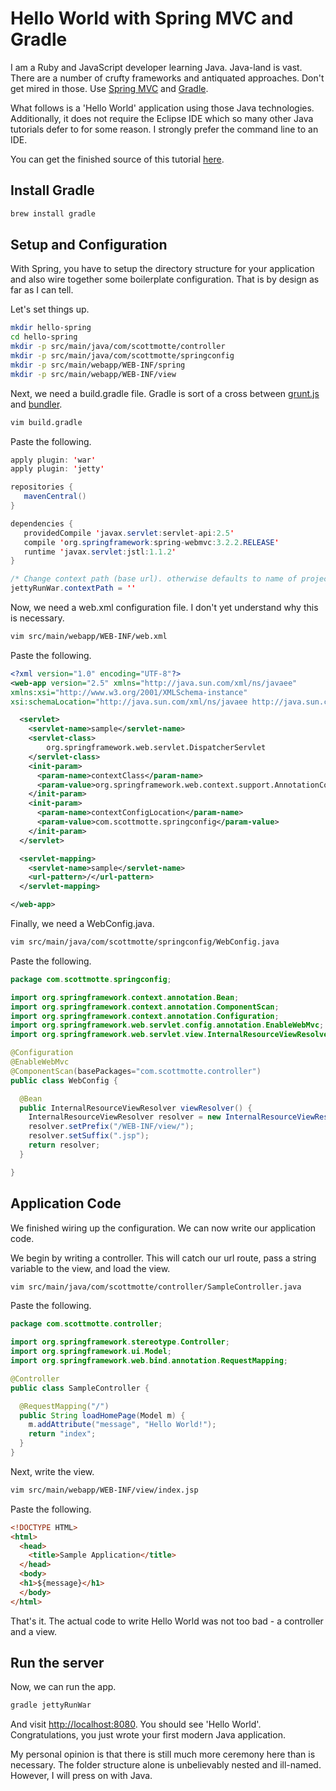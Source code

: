 # Hello World with Spring MVC and Gradle

I am a Ruby and JavaScript developer learning Java. Java-land is vast. There are a number of crufty frameworks and antiquated approaches. Don't get mired in those. Use [Spring MVC](http://www.springsource.org/spring-framework) and [Gradle](http://www.gradle.org/). 

What follows is a 'Hello World' application using those Java technologies. Additionally, it does not require the Eclipse IDE which so many other Java tutorials defer to for some reason. I strongly prefer the command line to an IDE. 

You can get the finished source of this tutorial [here](https://github.com/scottmotte/hello-spring).
## Install Gradle

```bash
brew install gradle
```

## Setup and Configuration

With Spring, you have to setup the directory structure for your application and also wire together some boilerplate configuration. That is by design as far as I can tell.

Let's set things up.

```bash
mkdir hello-spring
cd hello-spring 
mkdir -p src/main/java/com/scottmotte/controller
mkdir -p src/main/java/com/scottmotte/springconfig
mkdir -p src/main/webapp/WEB-INF/spring
mkdir -p src/main/webapp/WEB-INF/view
```

Next, we need a build.gradle file. Gradle is sort of a cross between [grunt.js](http://gruntjs.com/) and [bundler](http://bundler.io/).

```bash
vim build.gradle
```

Paste the following.

```java
apply plugin: 'war'
apply plugin: 'jetty'

repositories {
   mavenCentral()
}

dependencies {
   providedCompile 'javax.servlet:servlet-api:2.5'
   compile 'org.springframework:spring-webmvc:3.2.2.RELEASE'
   runtime 'javax.servlet:jstl:1.1.2'
}

/* Change context path (base url). otherwise defaults to name of project */
jettyRunWar.contextPath = ''
```

Now, we need a web.xml configuration file. I don't yet understand why this is necessary.

```bash
vim src/main/webapp/WEB-INF/web.xml
```

Paste the following.

```xml
<?xml version="1.0" encoding="UTF-8"?>
<web-app version="2.5" xmlns="http://java.sun.com/xml/ns/javaee"
xmlns:xsi="http://www.w3.org/2001/XMLSchema-instance"
xsi:schemaLocation="http://java.sun.com/xml/ns/javaee http://java.sun.com/xml/ns/javaee/web-app_2_5.xsd">

  <servlet>
    <servlet-name>sample</servlet-name>
    <servlet-class>
        org.springframework.web.servlet.DispatcherServlet
    </servlet-class>
    <init-param>
      <param-name>contextClass</param-name>
      <param-value>org.springframework.web.context.support.AnnotationConfigWebApplicationContext</param-value>
    </init-param>
    <init-param>
      <param-name>contextConfigLocation</param-name>
      <param-value>com.scottmotte.springconfig</param-value>
    </init-param>
  </servlet>

  <servlet-mapping>
    <servlet-name>sample</servlet-name>
    <url-pattern>/</url-pattern>
  </servlet-mapping>

</web-app>
```

Finally, we need a WebConfig.java.

```bash
vim src/main/java/com/scottmotte/springconfig/WebConfig.java
```

Paste the following.

```java
package com.scottmotte.springconfig;

import org.springframework.context.annotation.Bean;
import org.springframework.context.annotation.ComponentScan;
import org.springframework.context.annotation.Configuration;
import org.springframework.web.servlet.config.annotation.EnableWebMvc;
import org.springframework.web.servlet.view.InternalResourceViewResolver;

@Configuration
@EnableWebMvc
@ComponentScan(basePackages="com.scottmotte.controller")
public class WebConfig {

  @Bean
  public InternalResourceViewResolver viewResolver() {
    InternalResourceViewResolver resolver = new InternalResourceViewResolver();
    resolver.setPrefix("/WEB-INF/view/");
    resolver.setSuffix(".jsp");
    return resolver;
  }

}
```

## Application Code

We finished wiring up the configuration. We can now write our application code.

We begin by writing a controller. This will catch our url route, pass a string variable to the view, and load the view.

```bash
vim src/main/java/com/scottmotte/controller/SampleController.java
``` 

Paste the following.

```java
package com.scottmotte.controller;

import org.springframework.stereotype.Controller;
import org.springframework.ui.Model;
import org.springframework.web.bind.annotation.RequestMapping;

@Controller
public class SampleController {

  @RequestMapping("/")
  public String loadHomePage(Model m) {
    m.addAttribute("message", "Hello World!");
    return "index";
  }
}
```

Next, write the view.

```bash
vim src/main/webapp/WEB-INF/view/index.jsp
```

Paste the following.

```html
<!DOCTYPE HTML>
<html>
  <head>
    <title>Sample Application</title>
  </head>
  <body>
  <h1>${message}</h1>
  </body>
</html>
```

That's it. The actual code to write Hello World was not too bad - a controller and a view.

## Run the server

Now, we can run the app.

```bash
gradle jettyRunWar
```

And visit [http://localhost:8080](http://localhost:8080). You should see 'Hello World'. Congratulations, you just wrote your first modern Java application. 

My personal opinion is that there is still much more ceremony here than is necessary. The folder structure alone is unbelievably nested and ill-named. However, I will press on with Java.
